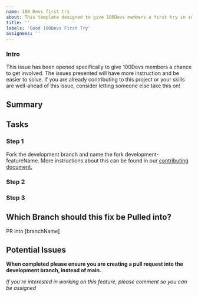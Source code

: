 ```yaml
---
name: 100 Devs first try
about: This template designed to give 100Devs members a first try in solving the issue
title: ''
labels: 'Good 100Devs First Try'
assignees: ''
---
```


### Intro
This issue has been opened specifically to give 100Devs members a chance to get involved. The issues presented will have more instruction and be easier to solve. If you are already contributing to this project or your skills are well-ahead of this issue, consider letting someone else take this on!

## Summary

## Tasks

### Step 1
Fork the development branch and name the fork development-featureName. More instructions about this can be found in our [contributing document.](https://github.com/Caleb-Cohen/Together/blob/development/.github/CONTRIBUTING.md)

### Step 2

### Step 3

## Which Branch should this fix be Pulled into?
PR into [branchName]

## Potential Issues

**When completed please ensure you are creating a pull request into the development branch, instead of main.**

*If you're interested in working on this feature, please comment so you can be assigned*
